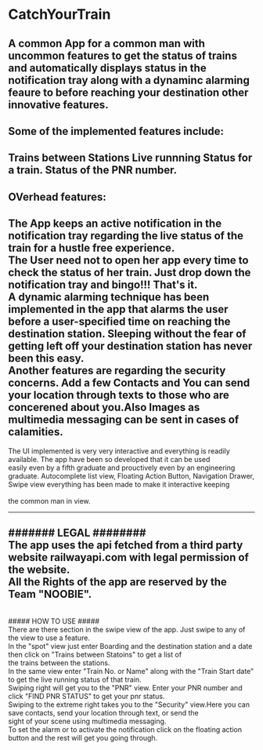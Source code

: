 # CatchYourTrain
A common App for a common man with uncommon features to get the status of trains and automatically displays status in the notification tray along with a dynaminc alarming feaure to before reaching your destination other innovative features.
--------------------------------------------------------------------------------------------------------------------------
Some of the implemented features include:
-------------------------------------------------------------------
Trains between Stations
Live runnning Status for a train.
Status of the PNR number.
---------------------------------------------------------------------------------------------------------------------------------------
OVerhead features:
-----------------------------------------------------------------------------------------------------------------------------------------
The App keeps an active notification in the notification tray regarding the live status of the train for a hustle free experience.<br>The User need not to open her app every time to check the status of her train. Just drop down the notification tray and bingo!!! That's it.<br>
A dynamic alarming technique has been implemented in the app that alarms the user before a user-specified time on reaching the<br> destination station. Sleeping without the fear of getting left off your destination station has never been this easy.<br>
Another features are regarding the security concerns. Add a few Contacts and You can send your location through texts to those who are<br> concerened about you.Also Images as multimedia messaging can be sent in cases of calamities.<br> 
------------------------------------------------------------------------------------------------------------------------------------------
The UI implemented is very very interactive and everything is readily available. The app have been so developed that it can be used<br> easily even by a fifth graduate and prouctively even by an engineering graduate.
Autocomplete list view, Floating Action Button, Navigation Drawer, Swipe view everything has been made to make it interactive keeping<br><br> the common man in view.

-----------------------------------------------------------------------------------------------------------------------------------------

####### LEGAL ########<br>
The app uses the api fetched from a third party website railwayapi.com with legal permission of the website.<br>
All the Rights of the app are reserved by the Team "NOOBIE".<br>
----------------------------------------------------------------------------------------------------------------------------------------

<br>##### HOW TO USE #####<br>
There are there section in the swipe view of the app. Just swipe to any of the view to use a feature.<br>
In the "spot" view just enter Boarding and the destination station and a date then click on "Trains between Statoins" to get a list of<br> the trains between the stations.<br>
In the same view enter "Train No. or Name" along with the "Train Start date" to get the live running status of that train.<br>
Swiping right will get you to the "PNR" view. Enter your PNR number and click "FIND PNR STATUS" to get your pnr status.<br>
Swiping to the extreme right takes you to the "Security" view.Here you can save contacts, send your location through text, or send the<br> sight of your scene using multimedia messaging.<br>
To set the alarm or to activate the notification click on the floating action button and the rest will get you going through.<br>

